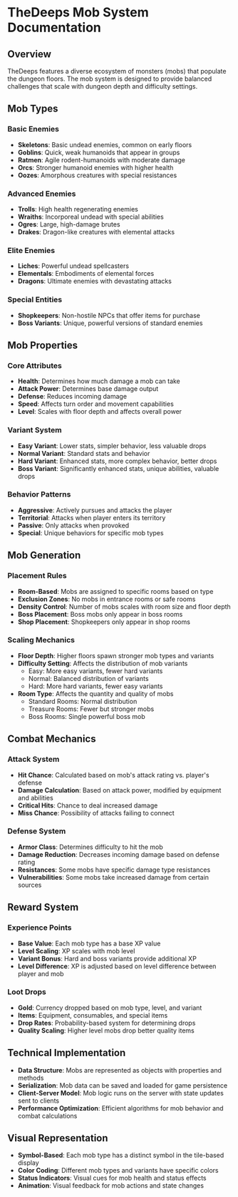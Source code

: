 # TheDeeps Mob System Documentation

## Overview

TheDeeps features a diverse ecosystem of monsters (mobs) that populate the dungeon floors. The mob system is designed to provide balanced challenges that scale with dungeon depth and difficulty settings.

## Mob Types

### Basic Enemies

- **Skeletons**: Basic undead enemies, common on early floors
- **Goblins**: Quick, weak humanoids that appear in groups
- **Ratmen**: Agile rodent-humanoids with moderate damage
- **Orcs**: Stronger humanoid enemies with higher health
- **Oozes**: Amorphous creatures with special resistances

### Advanced Enemies

- **Trolls**: High health regenerating enemies
- **Wraiths**: Incorporeal undead with special abilities
- **Ogres**: Large, high-damage brutes
- **Drakes**: Dragon-like creatures with elemental attacks

### Elite Enemies

- **Liches**: Powerful undead spellcasters
- **Elementals**: Embodiments of elemental forces
- **Dragons**: Ultimate enemies with devastating attacks

### Special Entities

- **Shopkeepers**: Non-hostile NPCs that offer items for purchase
- **Boss Variants**: Unique, powerful versions of standard enemies

## Mob Properties

### Core Attributes

- **Health**: Determines how much damage a mob can take
- **Attack Power**: Determines base damage output
- **Defense**: Reduces incoming damage
- **Speed**: Affects turn order and movement capabilities
- **Level**: Scales with floor depth and affects overall power

### Variant System

- **Easy Variant**: Lower stats, simpler behavior, less valuable drops
- **Normal Variant**: Standard stats and behavior
- **Hard Variant**: Enhanced stats, more complex behavior, better drops
- **Boss Variant**: Significantly enhanced stats, unique abilities, valuable drops

### Behavior Patterns

- **Aggressive**: Actively pursues and attacks the player
- **Territorial**: Attacks when player enters its territory
- **Passive**: Only attacks when provoked
- **Special**: Unique behaviors for specific mob types

## Mob Generation

### Placement Rules

- **Room-Based**: Mobs are assigned to specific rooms based on type
- **Exclusion Zones**: No mobs in entrance rooms or safe rooms
- **Density Control**: Number of mobs scales with room size and floor depth
- **Boss Placement**: Boss mobs only appear in boss rooms
- **Shop Placement**: Shopkeepers only appear in shop rooms

### Scaling Mechanics

- **Floor Depth**: Higher floors spawn stronger mob types and variants
- **Difficulty Setting**: Affects the distribution of mob variants
  - Easy: More easy variants, fewer hard variants
  - Normal: Balanced distribution of variants
  - Hard: More hard variants, fewer easy variants
- **Room Type**: Affects the quantity and quality of mobs
  - Standard Rooms: Normal distribution
  - Treasure Rooms: Fewer but stronger mobs
  - Boss Rooms: Single powerful boss mob

## Combat Mechanics

### Attack System

- **Hit Chance**: Calculated based on mob's attack rating vs. player's defense
- **Damage Calculation**: Based on attack power, modified by equipment and abilities
- **Critical Hits**: Chance to deal increased damage
- **Miss Chance**: Possibility of attacks failing to connect

### Defense System

- **Armor Class**: Determines difficulty to hit the mob
- **Damage Reduction**: Decreases incoming damage based on defense rating
- **Resistances**: Some mobs have specific damage type resistances
- **Vulnerabilities**: Some mobs take increased damage from certain sources

## Reward System

### Experience Points

- **Base Value**: Each mob type has a base XP value
- **Level Scaling**: XP scales with mob level
- **Variant Bonus**: Hard and boss variants provide additional XP
- **Level Difference**: XP is adjusted based on level difference between player and mob

### Loot Drops

- **Gold**: Currency dropped based on mob type, level, and variant
- **Items**: Equipment, consumables, and special items
- **Drop Rates**: Probability-based system for determining drops
- **Quality Scaling**: Higher level mobs drop better quality items

## Technical Implementation

- **Data Structure**: Mobs are represented as objects with properties and methods
- **Serialization**: Mob data can be saved and loaded for game persistence
- **Client-Server Model**: Mob logic runs on the server with state updates sent to clients
- **Performance Optimization**: Efficient algorithms for mob behavior and combat calculations

## Visual Representation

- **Symbol-Based**: Each mob type has a distinct symbol in the tile-based display
- **Color Coding**: Different mob types and variants have specific colors
- **Status Indicators**: Visual cues for mob health and status effects
- **Animation**: Visual feedback for mob actions and state changes